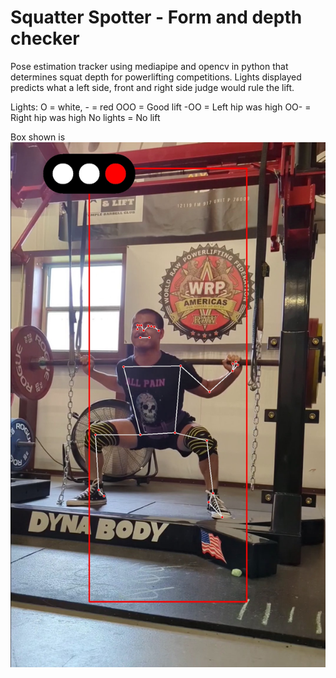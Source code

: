 # Squatter Spotter - Form and depth checker
Pose estimation tracker using mediapipe and opencv in python that determines squat depth for powerlifting competitions. Lights displayed predicts what a left side, front and right side judge would rule the lift.

Lights: O = white, - = red
OOO = Good lift
-OO = Left hip was high
OO- = Right hip was high
No lights = No lift

Box shown is 
![alt text](https://github.com/blazedarkthorn/squatter-spotter/blob/main/image.jpg)
